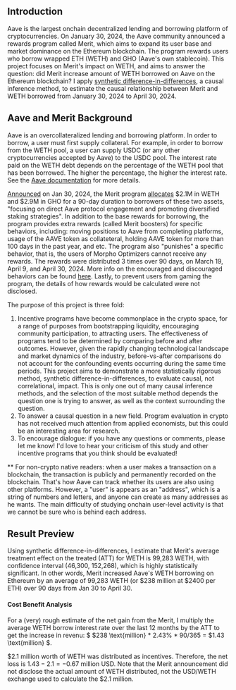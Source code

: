 ## Introduction <a class="anchor" id="intro"></a>
Aave is the largest onchain decentralized lending and borrowing platform of cryptocurrencies. On January 30, 2024, the Aave community announced a rewards program called Merit, which aims to expand its user base and market dominance on the Ethereum blockchain. The program rewards users who borrow wrapped ETH (WETH) and GHO (Aave's own stablecoin). This project focuses on Merit's impact on WETH, and aims to answer the question: did Merit increase amount of WETH borrowed on Aave on the Ethereum blockchain? I apply [synthetic difference-in-differences](https://www.nber.org/system/files/working_papers/w25532/w25532.pdf), a causal inference method, to estimate the causal relationship between Merit and WETH borrowed from January 30, 2024 to April 30, 2024.  

## Aave and Merit Background <a class="anchor" id="background"></a>
Aave is an overcollateralized lending and borrowing platform. In order to borrow, a user must first supply collateral. For example, in order to borrow from the WETH pool, a user can supply USDC (or any other cryptocurrencies accepted by Aave) to the USDC pool. The interest rate paid on the WETH debt depends on the percentage of the WETH pool that has been borrowed. The higher the percentage, the higher the interest rate. See the [Aave documentation](https://docs.aave.com/hub) for more details. 

[Announced](https://governance.aave.com/t/temp-check-merit-a-new-aave-alignment-user-reward-system/16456) on Jan 30, 2024, the Merit program [allocates](https://snapshot.org/#/aave.eth/proposal/0xc80da83fadfe4f8a4c56e1643895cb7e9b1af1d9dcd374f1b41ded5c95b42f68) $2.1M in WETH and $2.9M in GHO for a 90-day duration to borrowers of these two assets, "focusing on direct Aave protocol engagement and promoting diversified staking strategies". In addition to the base rewards for borrowing, the program provides extra rewards (called Merit boosters) for specific behaviors, including: moving positions to Aave from completing platforms, usage of the AAVE token as collateteral, holding AAVE token for more than 100 days in the past year, and etc. The program also "punishes" a specific behavior, that is, the users of Morpho Optimizers cannot receive any rewards. The rewards were distributed 3 times over 90 days, on March 19, April 9, and April 30, 2024. More info on the encouraged and discouraged behaviors can be found [here](https://snapshot.org/#/aave.eth/proposal/0xc80da83fadfe4f8a4c56e1643895cb7e9b1af1d9dcd374f1b41ded5c95b42f68). Lastly, to prevent users from gaming the program, the details of how rewards would be calculated were not disclosed.

The purpose of this project is three fold:
1. Incentive programs have become commonplace in the crypto space, for a range of purposes from bootstrapping liquidity, encouraging community participation, to attracting users. The effectiveness of programs tend to be determined by comparing before and after outcomes. However, given the rapidly changing technological landscape and market dynamics of the industry, before-vs-after comparisons do not account for the confounding events occurring during the same time periods. This project aims to demonstrate a more statistically rigorous method, synthetic difference-in-differences, to evaluate causal, not correlational, impact. This is only one out of many causal inference methods, and the selection of the most suitable method depends the question one is trying to answer, as well as the context surrounding the question. 
2. To answer a causal question in a new field. Program evaluation in crypto has not received much attention from applied economists, but this could be an interesting area for research.
3. To encourage dialogue: if you have any questions or comments, please let me know! I'd love to hear your criticism of this study and other incentive programs that you think should be evaluated!

** For non-crypto native readers: when a user makes a transaction on a blockchain, the transaction is publicly and permanently recorded on the blockchain. That's how Aave can track whether its users are also using other platforms. However, a "user" is appears as an "address", which is a string of numbers and letters, and anyone can create as many addresses as he wants. The main difficulty of studying onchain user-level activity is that we cannot be sure who is behind each address. 

## Result Preview <a class="anchor" id="preview"></a>

Using synthetic difference-in-differences, I estimate that Merit's average treatment effect on the treated (ATT) for WETH is 99,283 WETH, with confidence interval (46,300, 152,268), which is highly statistically significant. In other words, Merit increased Aave's WETH borrowing on Ethereum by an average of 99,283 WETH (or $238 million at $2400 per ETH) over 90 days from Jan 30 to April 30. 

#### Cost Benefit Analysis

For a (very) rough estimate of the net gain from the Merit, I multiply the average WETH borrow interest rate over the last 12 months by the ATT to get the increase in revenu: $ \$238 \text{million} * 2.43\% * 90/365 = \$1.43 \text{million} $.

$\$2.1$ million worth of WETH was distributed as incentives. Therefore, the net loss is $1.43 - 2.1 = -0.67$ million USD. Note that the Merit announcement did not disclose the actual amount of WETH distributed, not the USD/WETH exchange used to calculate the $\$2.1$ million. 
